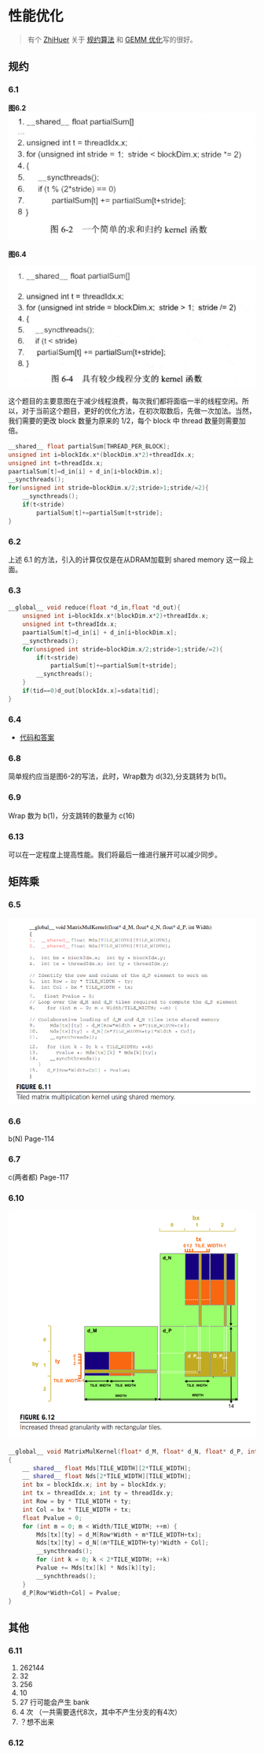 # 性能优化

> 有个 [ZhiHuer](https://www.zhihu.com/people/ban-zhuan-yuan-shi-chao-ji-gun/posts) 关于 [规约算法](https://zhuanlan.zhihu.com/p/426978026) 和 [GEMM 优化](https://zhuanlan.zhihu.com/p/435908830)写的很好。

## 规约
### 6.1 
**图6.2**
![图6-2](./pic/pic_6_2.png)

**图6.4**

![图6-4](./pic/pic_6_4.png)

这个题目的主要意图在于减少线程浪费，每次我们都将面临一半的线程空闲。所以，对于当前这个题目，更好的优化方法，在初次取数后，先做一次加法。当然，我们需要的更改 block 数量为原来的 1/2，每个 block 中 thread 数量则需要加倍。


```c++
__shared__ float partialSum[THREAD_PER_BLOCK];
unsigned int i=blockIdx.x*(blockDim.x*2)+threadIdx.x;
unsigned int t=threadIdx.x;
paartialSum[t]=d_in[i] + d_in[i+blockDim.x];
__syncthreads();
for(unsigned int stride=blockDim.x/2;stride>1;stride/=2){
    __syncthreads();
    if(t<stride)
        partialSum[t]+=partialSum[t+stride];
}

```

### 6.2

上述 6.1 的方法，引入的计算仅仅是在从DRAM加载到 shared memory 这一段上面。

### 6.3

```c++
__global__ void reduce(float *d_in,float *d_out){
    unsigned int i=blockIdx.x*(blockDim.x*2)+threadIdx.x;
    unsigned int t=threadIdx.x;
    paartialSum[t]=d_in[i] + d_in[i+blockDim.x];
    __syncthreads();
    for(unsigned int stride=blockDim.x/2;stride>1;stride/=2){
        if(t<stride)
            partialSum[t]+=partialSum[t+stride];
        __syncthreads();
    }
    if(tid==0)d_out[blockIdx.x]=sdata[tid];
}
```

### 6.4

* [代码和答案](./ans6.4/)

### 6.8

简单规约应当是图6-2的写法，此时，Wrap数为 d(32),分支跳转为 b(1)。

### 6.9

Wrap 数为 b(1)，分支跳转的数量为 c(16)

### 6.13

可以在一定程度上提高性能。我们将最后一维进行展开可以减少同步。


## 矩阵乘
### 6.5

![](./pic/pic_6_11.png)


### 6.6

b(N) Page-114

### 6.7

 c(两者都) Page-117

### 6.10

![](./pic/pic_6_12.png)

```c++
__global__ void MatrixMulKernel(float* d_M, float* d_N, float* d_P, int Width)
{
    __ shared__ float Mds[TILE_WIDTH][2*TILE_WIDTH];
    __ shared__ float Nds[2*TILE_WIDTH][TILE_WIDTH];
    int bx = blockIdx.x; int by = blockIdx.y;
    int tx = threadIdx.x; int ty = threadIdx.y;
    int Row = by * TILE_WIDTH + ty;
    int Col = bx * TILE_WIDTH + tx;
    float Pvalue = 0;
    for (int m = 0; m < Width/TILE_WIDTH; ++m) {
        Mds[tx][ty] = d_M[Row*Width + m*TILE_WIDTH+tx];
        Nds[tx][ty] = d_N[(m*TILE_WIDTH+ty)*Width + Col];
        __syncthreads();
        for (int k = 0; k < 2*TILE_WIDTH; ++k)
        Pvalue += Mds[tx][k] * Nds[k][ty];
        __synchthreads();
    }
    d_P[Row*Width+Col] = Pvalue; 
}
```

## 其他
### 6.11

1. 262144
2. 32
3. 256
6. 10
5. 27 行可能会产生 bank
6. 4 次 （一共需要迭代8次，其中不产生分支的有4次）
7. ？想不出来

### 6.12